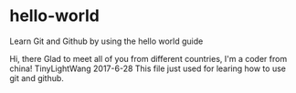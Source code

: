 # hello-world
Learn Git and Github by using the hello world guide

Hi, there
Glad to meet all of you from different countries, I'm a coder from china! 
TinyLightWang 2017-6-28
This file just used for learing how to use git and github.
